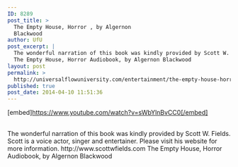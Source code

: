 ```yaml
---
ID: 8289
post_title: >
  The Empty House, Horror , by Algernon
  Blackwood
author: UfU
post_excerpt: |
  The wonderful narration of this book was kindly provided by Scott W. Fields. Scott is a voice actor, singer and entertainer. Please visit his website for more information.  http://www.scottwfields.com
  The Empty House, Horror Audiobook, by Algernon Blackwood
layout: post
permalink: >
  http://universalflowuniversity.com/entertainment/the-empty-house-horror-by-algernon-blackwood/
published: true
post_date: 2014-04-10 11:51:36
---
```

[embed]https://www.youtube.com/watch?v=sWbYlnBvCC0[/embed]</br></br>
<p>The wonderful narration of this book was kindly provided by Scott W. Fields. Scott is a voice actor, singer and entertainer. Please visit his website for more information.  http://www.scottwfields.com
The Empty House, Horror Audiobook, by Algernon Blackwood</p>